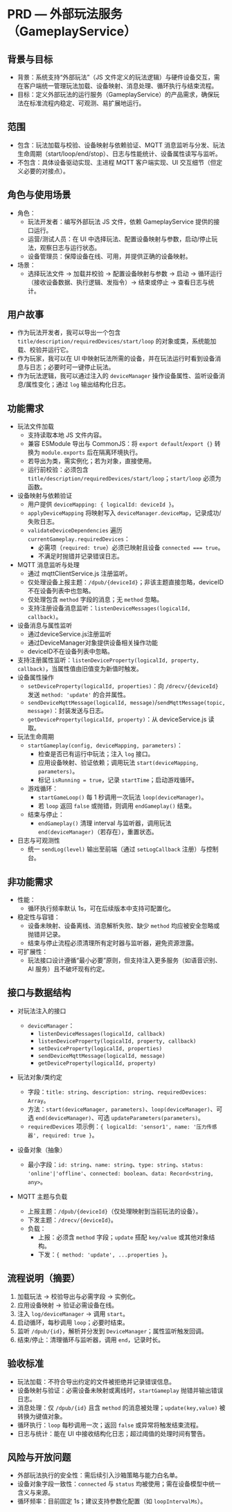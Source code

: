 # PRD — 外部玩法服务（GameplayService）

## 背景与目标
- 背景：系统支持“外部玩法”（JS 文件定义的玩法逻辑）与硬件设备交互，需在客户端统一管理玩法加载、设备映射、消息处理、循环执行与结束流程。
- 目标：定义外部玩法的运行服务（GameplayService）的产品需求，确保玩法在标准流程内稳定、可观测、易扩展地运行。

## 范围
- 包含：玩法加载与校验、设备映射与依赖验证、MQTT 消息监听与分发、玩法生命周期（start/loop/end/stop）、日志与性能统计、设备属性读写与监听。
- 不包含：具体设备驱动实现、主进程 MQTT 客户端实现、UI 交互细节（但定义必要的对接点）。

## 角色与使用场景
- 角色：
  - 玩法开发者：编写外部玩法 JS 文件，依赖 GameplayService 提供的接口运行。
  - 运营/测试人员：在 UI 中选择玩法、配置设备映射与参数，启动/停止玩法，观察日志与运行状态。
  - 设备管理员：保障设备在线、可用，并提供正确的设备映射。
- 场景：
  - 选择玩法文件 → 加载并校验 → 配置设备映射与参数 → 启动 → 循环运行（接收设备数据、执行逻辑、发指令）→ 结束或停止 → 查看日志与统计。

## 用户故事
- 作为玩法开发者，我可以导出一个包含 `title/description/requiredDevices/start/loop` 的对象或类，系统能加载、校验并运行它。
- 作为玩家，我可以在 UI 中映射玩法所需的设备，并在玩法运行时看到设备消息与日志；必要时可一键停止玩法。
- 作为玩法逻辑，我可以通过注入的 `deviceManager` 操作设备属性、监听设备消息/属性变化；通过 `log` 输出结构化日志。

## 功能需求
- 玩法文件加载
  - 支持读取本地 JS 文件内容。
  - 兼容 ESModule 导出与 CommonJS：将 `export default`/`export {}` 转换为 `module.exports` 后在隔离环境执行。
  - 若导出为类，需实例化；若为对象，直接使用。
  - 运行前校验：必须包含 `title/description/requiredDevices/start/loop`；`start/loop` 必须为函数。
- 设备映射与依赖验证
  - 用户提供 `deviceMapping: { logicalId: deviceId }`。
  - `applyDeviceMapping` 将映射写入 `deviceManager.deviceMap`，记录成功/失败日志。
  - `validateDeviceDependencies` 遍历 `currentGameplay.requiredDevices`：
    - 必需项（`required: true`）必须已映射且设备 `connected === true`。
    - 不满足时抛错并记录错误日志。
- MQTT 消息监听与处理
  - 通过 mqttClientService.js 注册监听。
  - 仅处理设备上报主题：`/dpub/{deviceId}`；非该主题直接忽略，deviceID不在设备列表中也忽略。
  - 仅处理包含 `method` 字段的消息；无 `method` 忽略。
  - 支持注册设备消息监听：`listenDeviceMessages(logicalId, callback)`。
- 设备消息与属性监听
  - 通过deviceService.js注册监听
  - 通过DeviceManager对象提供设备相关操作功能
  - deviceID不在设备列表中忽略。
- 支持注册属性监听：`listenDeviceProperty(logicalId, property, callback)`，当属性值由旧值变为新值时触发。
- 设备属性操作
  - `setDeviceProperty(logicalId, properties)`：向 `/drecv/{deviceId}` 发送 `method: 'update'` 的合并属性。
  - `sendDeviceMqttMessage(logicalId, message)`/`sendMqttMessage(topic, message)`：封装发送与日志。
  - `getDeviceProperty(logicalId, property)`：从 deviceService.js 读取。
- 玩法生命周期
  - `startGameplay(config, deviceMapping, parameters)`：
    - 检查是否已有运行中玩法；注入 `log` 接口。
    - 应用设备映射、验证依赖；调用玩法 `start(deviceMapping, parameters)`。
    - 标记 `isRunning = true`，记录 `startTime`；启动游戏循环。
  - 游戏循环：
    - `startGameLoop()` 每 1 秒调用一次玩法 `loop(deviceManager)`。
    - 若 `loop` 返回 `false` 或抛错，则调用 `endGameplay()` 结束。
  - 结束与停止：
    - `endGameplay()` 清理 interval 与监听器，调用玩法 `end(deviceManager)`（若存在），重置状态。
- 日志与可观测性
  - 统一 `sendLog(level)` 输出至前端（通过 `setLogCallback` 注册）与控制台。

## 非功能需求
- 性能：
  - 循环执行频率默认 1s，可在后续版本中支持可配置化。
- 稳定性与容错：
  - 设备未映射、设备离线、消息解析失败、缺少 `method` 均应被安全忽略或抛错并记录。
  - 结束与停止流程必须清理所有定时器与监听器，避免资源泄露。
- 可扩展性：
  - 玩法接口设计遵循“最小必要”原则，但支持注入更多服务（如语音识别、AI 服务）且不破坏现有约定。

## 接口与数据结构
- 对玩法注入的接口
  - `deviceManager`：
    - `listenDeviceMessages(logicalId, callback)`
    - `listenDeviceProperty(logicalId, property, callback)`
    - `setDeviceProperty(logicalId, properties)`
    - `sendDeviceMqttMessage(logicalId, message)`
    - `getDeviceProperty(logicalId, property)`

- 玩法对象/类约定
  - 字段：`title: string`、`description: string`、`requiredDevices: Array`。
  - 方法：`start(deviceManager, parameters)`、`loop(deviceManager)`、可选 `end(deviceManager)`、可选 `updateParameters(parameters)`。
  - `requiredDevices` 项示例：`{ logicalId: 'sensor1', name: '压力传感器', required: true }`。

- 设备对象（抽象）
  - 最小字段：`id: string`、`name: string`、`type: string`、`status: 'online'|'offline'`、`connected: boolean`、`data: Record<string, any>`。

- MQTT 主题与负载
  - 上报主题：`/dpub/{deviceId}`（仅处理映射到当前玩法的设备）。
  - 下发主题：`/drecv/{deviceId}`。
  - 负载：
    - 上报：必须含 `method` 字段；`update` 搭配 `key/value` 或其他对象结构。
    - 下发：`{ method: 'update', ...properties }`。

## 流程说明（摘要）
1. 加载玩法 → 校验导出与必需字段 → 实例化。
2. 应用设备映射 → 验证必需设备在线。
3. 注入 `log/deviceManager` → 调用 `start`。
4. 启动循环，每秒调用 `loop`；必要时结束。
5. 监听 `/dpub/{id}`，解析并分发到 `DeviceManager`；属性监听触发回调。
6. 结束/停止：清理循环与监听器，调用 `end`，记录时长。

## 验收标准
- 玩法加载：不符合导出约定的文件被拒绝并记录错误信息。
- 设备映射与验证：必需设备未映射或离线时，`startGameplay` 抛错并输出错误日志。
- 消息处理：仅 `/dpub/{id}` 且含 `method` 的消息被处理；`update(key,value)` 被转换为键值对象。
- 循环执行：`loop` 每秒调用一次；返回 `false` 或异常将触发结束流程。
- 日志与统计：能在 UI 中接收结构化日志；超过阈值的处理时间有警告。

## 风险与开放问题
- 外部玩法执行的安全性：需后续引入沙箱策略与能力白名单。
- 设备对象字段一致性：`connected` 与 `status` 均被使用；需在设备模型中统一含义与来源。
- 循环频率：目前固定 1s；建议支持参数化配置（如 `loopIntervalMs`）。
